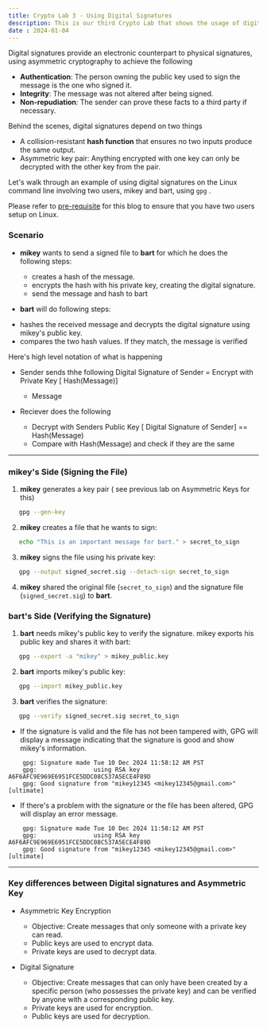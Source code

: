 ```yaml
---
title: Crypto Lab 3 - Using Digital Signatures
description: This is our third Crypto Lab that shows the usage of digital signatures
date : 2024-01-04
---
```


Digital signatures provide an electronic counterpart to physical signatures, using asymmetric cryptography to achieve the following
* **Authentication**: The person owning the public key used to sign the message is the one who signed it.
* **Integrity**: The message was not altered after being signed.
* **Non-repudiation**: The sender can prove these facts to a third party if necessary.

Behind the scenes, digital signatures depend on two things
* A collision-resistant **hash function** that ensures no two inputs produce the same output.
* Asymmetric key pair: Anything encrypted with one key can only be decrypted with the other key from the pair.

Let's walk through an example of using digital signatures on the Linux command line involving two users, mikey and bart, using `gpg` .

Please refer to [pre-requisite](posts\linux_prereq_crypto.md) for this blog to ensure that you have two users setup on Linux.

### Scenario

* **mikey** wants to send a signed file to **bart** for which he does the following steps:
  + creates a hash of the message.
  + encrypts the hash with his private key, creating the digital signature.
  + send the message and hash to bart

* **bart** will do following steps:
 - hashes the received message and decrypts the digital signature using mikey's public key.
 - compares the two hash values. If they match, the message is verified

Here's high level notation of what is happening 
* Sender sends thhe following 
        Digital Signature of Sender = Encrypt with Private Key [ Hash(Message)] 

    -   Message
* Reciever does the following
     - Decrypt with Senders Public Key [ Digital Signature of Sender] == Hash(Message)
     - Compare with Hash(Message) and check if they are the same 
    
***
### mikey's Side (Signing the File)

1. **mikey** generates a key pair ( see previous lab on Asymmetric Keys for this)
   

```bash
   gpg --gen-key
   ```

   
2. **mikey** creates a file that he wants to sign:
   

```bash
   echo "This is an important message for bart." > secret_to_sign
   ```

3. **mikey** signs the file using his private key:
   

```bash
   gpg --output signed_secret.sig --detach-sign secret_to_sign 
   ```

4. **mikey** shared the original file (`secret_to_sign`) and the signature file (`signed_secret.sig`) to **bart**.

### bart's Side (Verifying the Signature)

1. **bart** needs mikey's public key to verify the signature. mikey exports his public key and shares it with bart:
   

```bash
   gpg --export -a "mikey" > mikey_public.key
   ```

2. **bart** imports mikey's public key:
   

```bash
   gpg --import mikey_public.key
   ```

3. **bart** verifies the signature:
   

```bash
   gpg --verify signed_secret.sig secret_to_sign 
   ```

   - If the signature is valid and the file has not been tampered with, GPG will display a message indicating that the signature is good and show mikey's information.
   

```console
    gpg: Signature made Tue 10 Dec 2024 11:58:12 AM PST
    gpg:                using RSA key A6F6AFC9E969E6951FCE5DDC08C537A5ECE4F89D
    gpg: Good signature from "mikey12345 <mikey12345@gmail.com>" [ultimate]
   ```

   - If there's a problem with the signature or the file has been altered, GPG will display an error message.
  
   

```console
    gpg: Signature made Tue 10 Dec 2024 11:58:12 AM PST
    gpg:                using RSA key A6F6AFC9E969E6951FCE5DDC08C537A5ECE4F89D
    gpg: Good signature from "mikey12345 <mikey12345@gmail.com>" [ultimate]
   ```

***
### Key differences between Digital signatures and Asymmetric Key
* Asymmetric Key Encryption 
    - Objective: Create messages that only someone with a private key can read.
    - Public keys are used to encrypt data.
    - Private keys are used to decrypt data.

* Digital Signature 
  + Objective: Create messages that can only have been created by a specific person (who possesses the private key) and can be verified by anyone with a corresponding public key.
  + Private keys are used for encryption.
  + Public keys are used for decryption.
